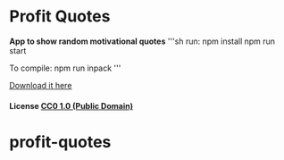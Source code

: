 # Profit Quotes

**App to show random motivational quotes**
'''sh
run:
npm install
npm run start

To compile:
npm run inpack
'''

[Download it here](https://github.com/ProfitCreations/profit-quotes/releases/)

#### License [CC0 1.0 (Public Domain)](LICENSE.md)
# profit-quotes
